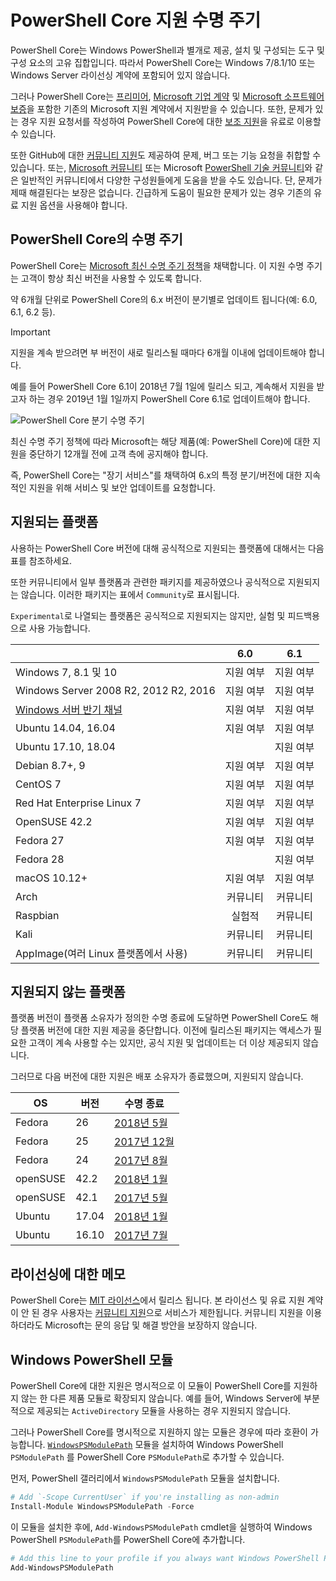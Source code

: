 # <a name="powershell-core-support-lifecycle"></a>PowerShell Core 지원 수명 주기

PowerShell Core는 Windows PowerShell과 별개로 제공, 설치 및 구성되는 도구 및 구성 요소의 고유 집합입니다.
따라서 PowerShell Core는 Windows 7/8.1/10 또는 Windows Server 라이선싱 계약에 포함되어 있지 않습니다.

그러나 PowerShell Core는 [프리미어][], [Microsoft 기업 계약][enterprise-agreement] 및 [Microsoft 소프트웨어 보증][assurance]을 포함한 기존의 Microsoft 지원 계약에서 지원받을 수 있습니다.
또한, 문제가 있는 경우 지원 요청서를 작성하여 PowerShell Core에 대한 [보조 지원][]을 유료로 이용할 수 있습니다.

또한 GitHub에 대한 [커뮤니티 지원][]도 제공하여 문제, 버그 또는 기능 요청을 취합할 수 있습니다.
또는, [Microsoft 커뮤니티][] 또는 Microsoft [PowerShell 기술 커뮤니티][]와 같은 일반적인 커뮤니티에서 다양한 구성원들에게 도움을 받을 수도 있습니다.
단, 문제가 제때 해결된다는 보장은 없습니다.
긴급하게 도움이 필요한 문제가 있는 경우 기존의 유료 지원 옵션을 사용해야 합니다.

## <a name="lifecycle-of-powershell-core"></a>PowerShell Core의 수명 주기

PowerShell Core는 [Microsoft 최신 수명 주기 정책][modern]을 채택합니다.
이 지원 수명 주기는 고객이 항상 최신 버전을 사용할 수 있도록 합니다.

약 6개월 단위로 PowerShell Core의 6.x 버전이 분기별로 업데이트 됩니다(예: 6.0, 6.1, 6.2 등).

> [!IMPORTANT]
> 지원을 계속 받으려면 부 버전이 새로 릴리스될 때마다 6개월 이내에 업데이트해야 합니다.

예를 들어 PowerShell Core 6.1이 2018년 7월 1일에 릴리스 되고, 계속해서 지원을 받고자 하는 경우 2019년 1월 1일까지 PowerShell Core 6.1로 업데이트해야 합니다.

![PowerShell Core 분기 수명 주기][lifecycle-chart]

최신 수명 주기 정책에 따라 Microsoft는 해당 제품(예: PowerShell Core)에 대한 지원을 중단하기 12개월 전에 고객 측에 공지해야 합니다.

즉, PowerShell Core는 "장기 서비스"를 채택하여 6.x의 특정 분기/버전에 대한 지속적인 지원을 위해 서비스 및 보안 업데이트를 요청합니다.

## <a name="supported-platforms"></a>지원되는 플랫폼

사용하는 PowerShell Core 버전에 대해 공식적으로 지원되는 플랫폼에 대해서는 다음 표를 참조하세요.

또한 커뮤니티에서 일부 플랫폼과 관련한 패키지를 제공하였으나 공식적으로 지원되지는 않습니다.
이러한 패키지는 표에서 `Community`로 표시됩니다.

`Experimental`로 나열되는 플랫폼은 공식적으로 지원되지는 않지만, 실험 및 피드백용으로 사용 가능합니다.

|                                                   | 6.0         | 6.1         |
|---------------------------------------------------|:-----------:|:-----------:|
| Windows 7, 8.1 및 10                            | 지원 여부   | 지원 여부   |
| Windows Server 2008 R2, 2012 R2, 2016             | 지원 여부   | 지원 여부   |
| [Windows 서버 반기 채널][semi-annual] | 지원 여부   | 지원 여부   |
| Ubuntu 14.04, 16.04                           | 지원 여부   | 지원 여부   |
| Ubuntu 17.10, 18.04                           |             | 지원 여부   |
| Debian 8.7+, 9                                | 지원 여부   | 지원 여부   |
| CentOS 7                                          | 지원 여부   | 지원 여부   |
| Red Hat Enterprise Linux 7                        | 지원 여부   | 지원 여부   |
| OpenSUSE 42.2                                     | 지원 여부   | 지원 여부   |
| Fedora 27                                         | 지원 여부   | 지원 여부   |
| Fedora 28                                         |             | 지원 여부   |
| macOS 10.12+                                      | 지원 여부   | 지원 여부   |
| Arch                                              | 커뮤니티   | 커뮤니티   |
| Raspbian                                          | 실험적| 커뮤니티   |
| Kali                                              | 커뮤니티   | 커뮤니티   |
| AppImage(여러 Linux 플랫폼에서 사용)     | 커뮤니티   | 커뮤니티   |

## <a name="platform-which-are-out-of-support"></a>지원되지 않는 플랫폼

플랫폼 버전이 플랫폼 소유자가 정의한 수명 종료에 도달하면 PowerShell Core도 해당 플랫폼 버전에 대한 지원 제공을 중단합니다. 이전에 릴리스된 패키지는 액세스가 필요한 고객이 계속 사용할 수는 있지만, 공식 지원 및 업데이트는 더 이상 제공되지 않습니다.

그러므로 다음 버전에 대한 지원은 배포 소유자가 종료했으며, 지원되지 않습니다.

| OS       | 버전 | 수명 종료                                                                                 |
|----------|---------|---------------------------------------------------------------------------------------------|
| Fedora   | 26      | [2018년 5월](https://fedoramagazine.org/fedora-26-end-life/)                                  |
| Fedora   | 25      | [2017년 12월](https://fedoramagazine.org/fedora-25-end-life/)                             |
| Fedora   | 24      | [2017년 8월](https://fedoramagazine.org/fedora-24-eol/)                                    |
| openSUSE | 42.2    | [2018년 1월](https://lists.opensuse.org/opensuse-security-announce/2017-11/msg00066.html) |
| openSUSE | 42.1    | [2017년 5월](https://lists.opensuse.org/opensuse-security-announce/2017-05/msg00053.html)     |
| Ubuntu   | 17.04   | [2018년 1월](https://lists.ubuntu.com/archives/ubuntu-announce/2018-January.txt)          |
| Ubuntu   | 16.10   | [2017년 7월](https://lists.ubuntu.com/archives/ubuntu-announce/2017-July/000223.html)        |

## <a name="notes-on-licensing"></a>라이선싱에 대한 메모

PowerShell Core는 [MIT 라이선스][]에서 릴리스 됩니다.
본 라이선스 및 유료 지원 계약이 안 된 경우 사용자는 [커뮤니티 지원][]으로 서비스가 제한됩니다.
커뮤니티 지원을 이용하더라도 Microsoft는 문의 응답 및 해결 방안을 보장하지 않습니다.

## <a name="windows-powershell-module"></a>Windows PowerShell 모듈

PowerShell Core에 대한 지원은 명시적으로 이 모듈이 PowerShell Core를 지원하지 않는 한 다른 제품 모듈로 확장되지 않습니다.
예를 들어, Windows Server에 부분적으로 제공되는 `ActiveDirectory` 모듈을 사용하는 경우 지원되지 않습니다.

그러나 PowerShell Core를 명시적으로 지원하지 않는 모듈은 경우에 따라 호환이 가능합니다.
[`WindowsPSModulePath`][] 모듈을 설치하여 Windows PowerShell `PSModulePath` 를 PowerShell Core `PSModulePath`로 추가할 수 있습니다.

먼저, PowerShell 갤러리에서 `WindowsPSModulePath` 모듈을 설치합니다.

```powershell
# Add `-Scope CurrentUser` if you're installing as non-admin
Install-Module WindowsPSModulePath -Force
```

이 모듈을 설치한 후에, `Add-WindowsPSModulePath` cmdlet을 실행하여 Windows PowerShell `PSModulePath`를 PowerShell Core에 추가합니다.

```powershell
# Add this line to your profile if you always want Windows PowerShell PSModulePath
Add-WindowsPSModulePath
```

[프리미어]: https://www.microsoft.com/en-us/microsoftservices/support.aspx
[enterprise-agreement]: https://www.microsoft.com/en-us/licensing/licensing-programs/enterprise.aspx
[assurance]: https://www.microsoft.com/en-us/licensing/licensing-programs/software-assurance-default.aspx
[커뮤니티 지원]: https://github.com/powershell/powershell/issues
[Microsoft 커뮤니티]: https://answers.microsoft.com/
[PowerShell 기술 커뮤니티]: https://techcommunity.microsoft.com/t5/PowerShell/ct-p/WindowsPowerShell
[보조 지원]: https://support.microsoft.com/assistedsupportproducts
[modern]: https://support.microsoft.com/help/30881/modern-lifecycle-policy
[lifecycle-chart]: ./images/modern-lifecycle.png
[semi-annual]: https://docs.microsoft.com/windows-server/get-started/semi-annual-channel-overview
[MIT 라이선스]: https://github.com/PowerShell/PowerShell/blob/master/LICENSE.txt
[`WindowsPSModulePath`]: https://www.powershellgallery.com/packages/WindowsPSModulePath/
